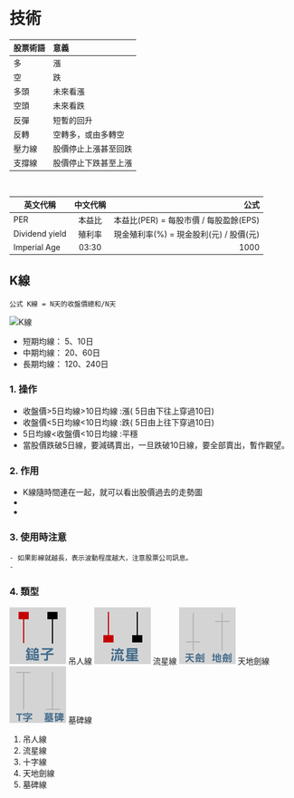 # 技術
股票術語 | 意義  
--------|:---------
多 | 漲
空 | 跌
多頭 | 未來看漲
空頭 | 未來看跌
反彈 | 短暫的回升
反轉 | 空轉多，或由多轉空
壓力線 | 股價停止上漲甚至回跌
支撐線 | 股價停止下跌甚至上漲

<br/>

英文代稱 | 中文代稱  | 公式 |
--------|:---------:|-----:|
PER| 本益比 | 本益比(PER) = 每股市價 / 每股盈餘(EPS) |
Dividend yield | 殖利率 | 現金殖利率(%) = 現金股利(元) / 股價(元) |
Imperial Age  | 03:30 | 1000 |   

## K線
`公式 K線 = N天的收盤價總和/N天`

![K線]( https://www.cmoney.tw/learn/cmstatic/learn/44/20200415151444639.png )
> 
- 短期均線： 5、10日
- 中期均線： 20、60日
- 長期均線： 120、240日
### 1. 操作
- 收盤價>5日均線>10日均線 :漲( 5日由下往上穿過10日)
- 收盤價<5日均線<10日均線 :跌( 5日由上往下穿過10日)
- 5日均線<收盤價<10日均線 :平穩
- 當股價跌破5日線，要減碼賣出，一旦跌破10日線，要全部賣出，暫作觀望。
### 2. 作用
- K線隨時間連在一起，就可以看出股價過去的走勢圖
-
-
### 3. 使用時注意
    - 如果影線就越長，表示波動程度越大，注意股票公司訊息。
    -
### 4. 類型

![吊人線](img/鎚子線.gif) 吊人線
![流星](img/流星.gif) 流星線
![天地劍](img/天地劍.gif) 天地劍線
![墓碑線](img/T字墓碑線.gif) 墓碑線
1. 吊人線
2. 流星線
3. 十字線
4. 天地劍線
3. 墓碑線
